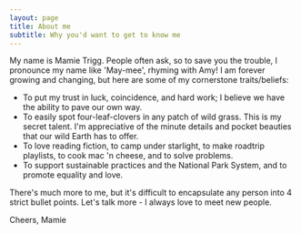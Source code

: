 ```yaml
---
layout: page
title: About me
subtitle: Why you'd want to get to know me
---
```


My name is Mamie Trigg. People often ask, so to save you the trouble, I pronounce my name like 'May-mee', rhyming with Amy! 
I am forever growing and changing, but here are some of my cornerstone traits/beliefs:

- To put my trust in luck, coincidence, and hard work; I believe we have the ability to pave our own way.
- To easily spot four-leaf-clovers in any patch of wild grass. This is my secret talent. I'm appreciative of the minute details and pocket beauties that our wild Earth has to offer. 
- To love reading fiction, to camp under starlight, to make roadtrip playlists, to cook mac 'n cheese, and to solve problems.
- To support sustainable practices and the National Park System, and to promote equality and love. 

There's much more to me, but it's difficult to encapsulate any person into 4 strict bullet points. Let's talk more - I always love to meet new people. 

Cheers,
Mamie 
